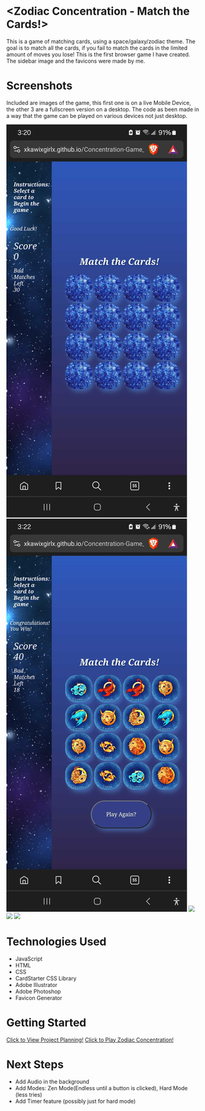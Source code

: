 # <Zodiac Concentration - Match the Cards!>

This is a game of matching cards, using a space/galaxy/zodiac theme. The goal is to match all the cards, if you fail to match the cards in the limited amount of moves you lose! This is the first browser game I have created. The sidebar image and the favicons were made by me. 


# Screenshots

Included are images of the game, this first one is on a live Mobile Device, the other 3 are a fullscreen version on a desktop. The code as been made in a way that the game can be played on various devices not just desktop. 

<img src="Screenshots/Screenshot_20240404_152042_Brave.jpg">
<img src="Screenshots/Screenshot_20240404_152206_Brave.jpg">
<img src="Screenshots/Screenshot 2024-04-04 at 2.40.48 PM.png">
<img src="Screenshots/Screenshot 2024-04-04 at 2.41.45 PM.png">
<img src="Screenshots/Screenshot 2024-04-04 at 2.42.33 PM.png">

# Technologies Used

- JavaScript
- HTML
- CSS
- CardStarter CSS Library
- Adobe Illustrator
- Adobe Photoshop
- Favicon Generator

# Getting Started

[Click to View Project Planning!](https://github.com/xkawixgirlx/Concentration-Game_1/tree/main/Planning/Project_1%20Inspo)
[Click to Play Zodiac Concentration!](https://xkawixgirlx.github.io/Concentration-Game_1/)

# Next Steps

- Add Audio in the background
- Add Modes: Zen Mode(Endless until a button is clicked), Hard Mode (less tries)
- Add Timer feature (possibly just for hard mode)